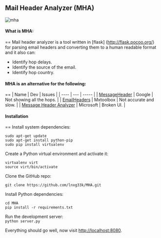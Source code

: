## Mail Header Analyzer (MHA)
![mha](https://cloud.githubusercontent.com/assets/1170490/18221866/b7b362d6-718e-11e6-9fa0-2e7f8bc2b9d7.png)
#### What is MHA:
==
Mail header analyzer is a tool written in [flask] (http://flask.pocoo.org/) for parsing email headers and converting them to a human readable format and it also can:    
* Identify hop delays.
* Identify the source of the email.
* Identify hop country.

#### MHA is an alternative for the following:
==
| Name | Dev | Issues |
| ---- | --- | ----- |
| [MessageHeader](https://toolbox.googleapps.com/apps/messageheader/) | Google | Not showing all the hops. |
| [EmailHeaders](https://mxtoolbox.com/Public/Tools/EmailHeaders.aspx) | Mxtoolbox | Not accurate and slow. |
| [Message Header Analyzer](https://testconnectivity.microsoft.com/MHA/Pages/mha.aspx) | Microsoft | Broken UI. |

#### Installation
==
Install system dependencies:  
```
sudo apt-get update
sudo apt-get install python-pip
sudo pip install virtualenv
```
Create a Python virtual environment and activate it:  
```
virtualenv virt
source virt/bin/activate
```
Clone the GitHub repo:  
```
git clone https://github.com/lnxg33k/MHA.git
```
Install Python dependencies:
```
cd MHA
pip install -r requirements.txt
```
Run the development server:  
`python server.py`

Everything should go well, now visit [http://localhost:8080](http://localhost:8080).
